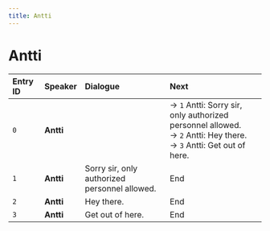 ```yaml
---
title: Antti
---
```


# Antti


| Entry ID | Speaker | Dialogue | Next |
| :------- | :------ | :------- | :------------ |
| `0` | **Antti** |  | → `1` Antti: Sorry sir, only authorized personnel allowed\.<br>→ `2` Antti: Hey there\.<br>→ `3` Antti: Get out of here\. |
| `1` | **Antti** | Sorry sir, only authorized personnel allowed\. | End |
| `2` | **Antti** | Hey there\. | End |
| `3` | **Antti** | Get out of here\. | End |
